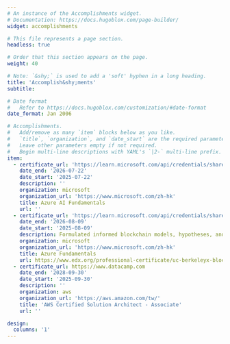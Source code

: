 ```yaml
---
# An instance of the Accomplishments widget.
# Documentation: https://docs.hugoblox.com/page-builder/
widget: accomplishments

# This file represents a page section.
headless: true

# Order that this section appears on the page.
weight: 40

# Note: `&shy;` is used to add a 'soft' hyphen in a long heading.
title: 'Accomplish&shy;ments'
subtitle:

# Date format
#   Refer to https://docs.hugoblox.com/customization/#date-format
date_format: Jan 2006

# Accomplishments.
#   Add/remove as many `item` blocks below as you like.
#   `title`, `organization`, and `date_start` are the required parameters.
#   Leave other parameters empty if not required.
#   Begin multi-line descriptions with YAML's `|2-` multi-line prefix.
item:
  - certificate_url: 'https://learn.microsoft.com/api/credentials/share/zh-hk/SamWuKaCheong-6948/BD3199E500D69E6E?sharingId=15EA9F39E6BF8FB4'
    date_end: '2026-07-22'
    date_start: '2025-07-22'
    description: ''
    organization: microsoft
    organization_url: 'https://www.microsoft.com/zh-hk'
    title: Azure AI Fundamentals
    url: ''
  - certificate_url: 'https://learn.microsoft.com/api/credentials/share/zh-hk/SamWuKaCheong-6948/ABA2B0E3AACFA965?sharingId=15EA9F39E6BF8FB4'
    date_end: '2026-08-09'
    date_start: '2025-08-09'
    description: Formulated informed blockchain models, hypotheses, and use cases.
    organization: microsoft
    organization_url: 'https://www.microsoft.com/zh-hk'
    title: Azure Fundamentals
    url: https://www.edx.org/professional-certificate/uc-berkeleyx-blockchain-fundamentals
  - certificate_url: https://www.datacamp.com
    date_end: '2028-09-30'
    date_start: '2025-09-30'
    description: ''
    organization: aws
    organization_url: 'https://aws.amazon.com/tw/'
    title: 'AWS Certified Solution Architect - Associate'
    url: ''

design:
  columns: '1'
---
```

